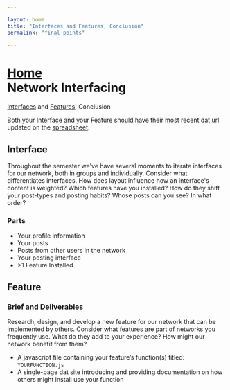 ```yaml
---

layout: home
title: "Interfaces and Features, Conclusion"
permalink: "final-points"

---
```


# [Home](/)<br>Network Interfacing

[Interfaces](#interface) and [Features](#feature), Conclusion

Both your Interface and your Feature should have their most recent dat url updated on the [spreadsheet](https://docs.google.com/spreadsheets/d/1VTTNBRftvCj-_L-M8hwBZuwXps4wBGrrRB6rER0Kqzc/edit#gid=0).

## Interface
Throughout the semester we've have several moments to iterate interfaces for our network, both in groups and individually. Consider what differentiates interfaces. How does layout influence how an interface's content is weighted? Which features have you installed? How do they shift your post-types and posting habits? Whose posts can you see? In what order?

### Parts
- Your profile information
- Your posts
- Posts from other users in the network
- Your posting interface
- \>1 Feature Installed

## Feature

### Brief and Deliverables
Research, design, and develop a new feature for our network that can be implemented by others. Consider what features are part of networks you frequently use. What do they add to your experience? How might our network benefit from them? 

- A javascript file containing your feature’s function(s) titled: `YOURFUNCTION.js`
- A single-page dat site introducing and providing documentation on how others might install use your function
